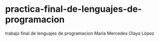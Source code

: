 # practica-final-de-lenguajes-de-programacion
trabajo final de lenguajes de programacion María Mercedes Olaya López
